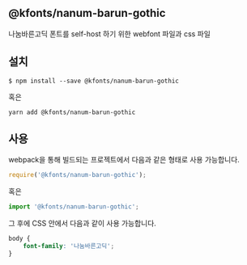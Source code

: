 
@kfonts/nanum-barun-gothic
---------------------

나눔바른고딕 폰트를 self-host 하기 위한 webfont 파일과 css 파일

설치
----

```
$ npm install --save @kfonts/nanum-barun-gothic
```

혹은

```
yarn add @kfonts/nanum-barun-gothic
```

사용
----

webpack을 통해 빌드되는 프로젝트에서 다음과 같은 형태로 사용 가능합니다.

```js
require('@kfonts/nanum-barun-gothic');
```

혹은

```js
import '@kfonts/nanum-barun-gothic';
```

그 후에 CSS 안에서 다음과 같이 사용 가능합니다.

```css
body {
    font-family: '나눔바른고딕';
}
```
